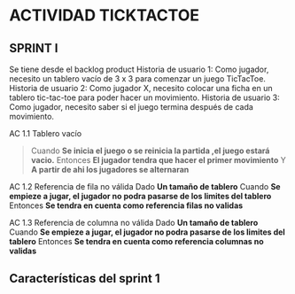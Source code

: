 # ACTIVIDAD TICKTACTOE
## SPRINT I

Se tiene desde el backlog product
Historia de usuario 1: Como jugador, necesito un tablero vacío de 3 x 3 para comenzar un juego TicTacToe.
Historia de usuario 2: Como jugador X, necesito colocar una ficha en un tablero tic-tac-toe para poder hacer un movimiento.
Historia de usuario 3: Como jugador, necesito saber si el juego termina después de cada movimiento.

AC 1.1 Tablero vacío 
> Cuando **Se inicia el juego o se reinicia la partida ,el juego estará vacio.**
> Entonces **El jugador tendra que hacer el primer movimiento**
> Y **A partir de ahi los jugadores se alternaran**

AC 1.2 Referencia de fila no válida
Dado **Un tamaño de tablero**
Cuando **Se empieze a jugar, el jugador no podra pasarse de los limites del tablero**
Entonces **Se tendra en cuenta como referencia filas no validas**

AC 1.3 Referencia de columna no válida
Dado **Un tamaño de tablero**
Cuando **Se empieze a jugar, el jugador no podra pasarse de los limites del tablero**
Entonces **Se tendra en cuenta como referencia columnas no validas**
    
## Características del sprint 1
    
